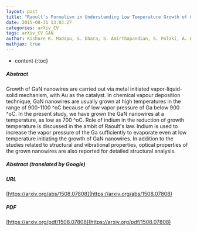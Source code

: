 ```yaml
---
layout: post
title: "Raoult's Formalism in Understanding Low Temperature Growth of GaN Nanowires using Binary Precursor"
date: 2015-08-31 13:03:27
categories: arXiv_CV
tags: arXiv_CV GAN
author: Kishore K. Madapu, S. Dhara, S. Amirthapandian, S. Polaki, A. K. Tyagi
mathjax: true
---
```


* content
{:toc}

##### Abstract
Growth of GaN nanowires are carried out via metal initiated vapor-liquid-solid mechanism, with Au as the catalyst. In chemical vapour deposition technique, GaN nanowires are usually grown at high temperatures in the range of 900-1100 ^oC because of low vapor pressure of Ga below 900 ^oC. In the present study, we have grown the GaN nanowires at a temperature, as low as 700 ^oC. Role of indium in the reduction of growth temperature is discussed in the ambit of Raoult's law. Indium is used to increase the vapor pressure of the Ga sufficiently to evaporate even at low temperature initiating the growth of GaN nanowires. In addition to the studies related to structural and vibrational properties, optical properties of the grown nanowires are also reported for detailed structural analysis.

##### Abstract (translated by Google)


##### URL
[https://arxiv.org/abs/1508.07808](https://arxiv.org/abs/1508.07808)

##### PDF
[https://arxiv.org/pdf/1508.07808](https://arxiv.org/pdf/1508.07808)

